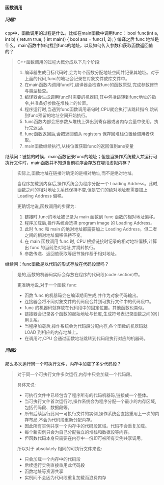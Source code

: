 #### 函数调用

##### 问题1

cpp中，函数调用的过程是什么。比如在main函数中调用func：
bool func(int a, int b) { return true; }
int main() { bool ans = func(1, 2); }
编译之后 func 地址是什么，main函数中如何找到func的地址，以及如何传入参数和获取函数返回值的？

> C++函数调用的过程大概分成以下几个阶段:
>
> 1. 编译器生成目标代码时,会为每个函数分配地址空间并记录其地址。对于上面的代码,func的地址会记录在对象文件或库文件中。
> 2. 在main函数内调用func时,编译器会检查func的函数原型,完成参数修饰与类型检查。
> 3. 编译器会生成调用func时需要的机器码,其中包括跳转到func地址的指令,并准备好参数在堆栈上的位置。
> 4. 程序运行时,当遇到func函数调用语句时,CPU就会执行该跳转指令,跳转到func预留的地址空间开始执行。
> 5. func函数内部会把参数从堆栈上弹出到寄存器或者内存变量中使用。执行完返回。
> 6. func函数返回后,会把返回值从 registers 保存回堆栈位置给调用者获取。
> 7. main函数继续执行,从栈位置获取func的返回值到ans变量

继续问：链接的时候，main函数记录func的地址；但是当操作系统载入并运行可执行文件时，main函数并不知道当前程序会存放在哪段虚拟内存？

> 实际上,函数地址在链接时确定的是相对地址,而不是绝对地址。
>
> 当程序加载到内存后,操作系统会为程序分配一个 Loading Address。此时,函数之间的相对地址关系还保持不变,但是它们的绝对地址都需要加上 Loading Address 偏移。
>
> 更确切地说,函数调用的步骤为:
>
> 1. 链接时,func的地址被记录为 main 函数到 func 函数的相对地址偏移。
> 2. 程序加载后,操作系统会选择 program image 的 Loading Address。
> 3. 此时 func 和 main 的绝对地址都需要加上 Loading Address。但二者之间的相对地址偏移保持不变。
> 4. 在 main 函数调用 func 时, CPU 根据链接时记录的相对地址偏移,计算出 func 的当前绝对地址,并跳转执行。
> 5. 参数传递、返回值获取等细节操作基于相对地址。

继续问：func函数是以代码的形式存放在代码段里吗？

> 是的,函数的机器码实际会存放在程序的代码段(code section)中。
>
> 更准确地说,对于一个函数 func:
>
> - 函数 func 的机器码会在编译期间生成,并作为对象代码输出。
> - 连接器会将不同对象文件的代码段合并到可执行文件中的代码段中。
> - func 的机器码就存放在代码段中的固定位置。其他函数也类似。
> - 链接器会记录各个函数的起始地址与长度,生成符号表记录函数之间的引用关系。
> - 当程序加载后,操作系统会为代码段分配内存,各个函数的机器码就 LOAD 到相应的内存地址上。
> - 在调用时,CPU 会通过函数地址跳转到代码段执行对应的机器码。



##### 问题2

那么多次运行同一个可执行文件，内存中加载了多少代码段？

> 对于同一个可执行文件多次运行,内存中只会加载一个代码段。
>
> 具体来说:
>
> - 可执行文件中已经包含了程序所有的代码机器码,链接成一个整体。
> - 当可执行文件首次运行时,操作系统会为程序分配一个最小的内存区域,包括代码段、数据段等。
> - 所有后续运行此同一可执行文件的实例,操作系统会直接重用上一次的内存布局,不会为代码段重新分配内存。
> - 因此所有实例共享一个内存中的代码段区域。代码不会重复加载。
> - 每个新实例只会为自己分配独立的堆栈和数据段等内存。
> - 但函数代码本身只需要在内存中一份即可被所有实例共享调用。
>
> 所以对于 absolutely 相同的可执行文件来说:
>
> - 只会加载一个内存中的代码段
> - 后续运行实例直接重用此代码段
> - 函数地址等资源共享
> - 实例间不会因为代码段重复加载而浪费内存